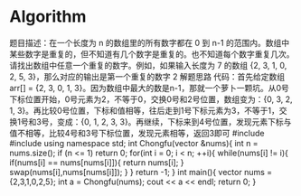 # Algorithm
题目描述：在一个长度为 n 的数组里的所有数字都在 0 到 n-1 的范围内。数组中某些数字是重复的，但不知道有几个数字是重复的。也不知道每个数字重复几次。请找出数组中任意一个重复的数字。例如，如果输入长度为 7 的数组 {2, 3, 1, 0, 2, 5, 3}，那么对应的输出是第一个重复的数字 2
解题思路
代码：首先给定数组arr[] = {2, 3, 0, 1, 3}。因为数组中最大的数是n-1，那就一个萝卜一颗坑。从0号下标位置开始，0号元素为2，不等于0，交换0号和2号位置，数组变为：{0, 3, 2, 1, 3}。再比较0号位置，下标和值相等，往后走到1号下标元素为3，不等于1，交换1号和3号，变成：{0, 1, 2, 3, 3}。再继续，下标来到4号位置，发现元素下标与值不相等，比较4号和3号下标位置，发现元素相等，返回3即可
#include <iostream>
#include<vector>
using namespace std;
int Chongfu(vector<int> &nums){
    int n = nums.size();
    if (n <= 1) return 0;
    for(int i = 0; i < n; ++i){
        while(nums[i] != i){
            if(nums[i] == nums[nums[i]]){
                return nums[i];
            }
            swap(nums[i],nums[nums[i]]);
        }
    }
    return -1;
}
int main(){
    vector<int> nums = {2,3,1,0,2,5};
    int a = Chongfu(nums);
    cout << a << endl;
    return 0;
}
